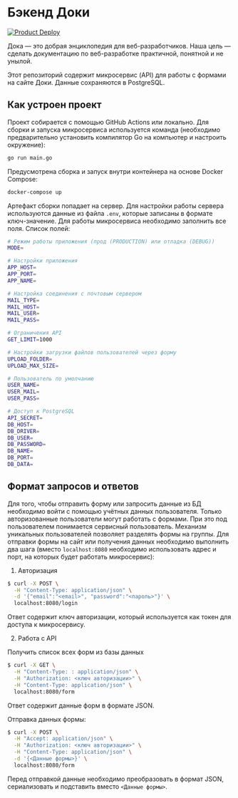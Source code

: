 # Бэкенд Доки

[![Product Deploy](https://github.com/doka-guide/api/actions/workflows/product-deploy.yaml/badge.svg)](https://github.com/doka-guide/api/actions/workflows/product-deploy.yaml)

Дока — это добрая энциклопедия для веб-разработчиков. Наша цель — сделать документацию по веб-разработке практичной, понятной и не унылой.

Этот репозиторий содержит микросервис (API) для работы с формами на сайте Доки. Данные сохраняются в PostgreSQL.

## Как устроен проект

Проект собирается с помощью GitHub Actions или локально. Для сборки и запуска микросервиса используется команда (необходимо предварительно установить компилятор Go на компьютер и настроить окружение):

```bash
go run main.go
```

Предусмотрена сборка и запуск внутри контейнера на основе Docker Compose:

```bash
docker-compose up
```

Артефакт сборки попадает на сервер. Для настройки работы сервера используются данные из файла `.env`, которые записаны в формате ключ-значение. Для работы микросервиса необходимо заполнить все поля. Список полей:

```bash
# Режим работы приложения (прод (PRODUCTION) или отладка (DEBUG))
MODE=

# Настройки приложения
APP_HOST=
APP_PORT=
APP_NAME=

# Настройка соединения с почтовым сервером
MAIL_TYPE=
MAIL_HOST=
MAIL_USER=
MAIL_PASS=

# Ограничения API
GET_LIMIT=1000

# Настройки загрузки файлов пользователей через форму
UPLOAD_FOLDER=
UPLOAD_MAX_SIZE=

# Пользователь по умолчанию
USER_NAME=
USER_MAIL=
USER_PASS=

# Доступ к PostgreSQL
API_SECRET=
DB_HOST=
DB_DRIVER=
DB_USER=
DB_PASSWORD=
DB_NAME=
DB_PORT=
DB_DATA=
```

## Формат запросов и ответов

Для того, чтобы отправить форму или запросить данные из БД необходимо войти с помощью учётных данных пользователя. Только авторизованные пользователи могут работать с формами. При это под пользователем понимается сервисный пользователь. Механизм уникальных пользователей позволяет разделять формы на группы. Для отправки формы на сайт или получения данных необходимо выполнить два шага (вместо `localhost:8080` необходимо использовать адрес и порт, на которых будет работать микросервис):

1. Авторизация

```bash
$ curl -X POST \
  -H "Content-Type: application/json" \
  -d '{"email":"<email>", "password":"<пароль>"}' \
  localhost:8080/login
```

Ответ содержит ключ авторизации, который используется как токен для доступа к микросервису.

2. Работа с API

Получить список всех форм из базы данных

```bash
$ curl -X GET \
  -H "Content-Type: : application/json" \
  -H "Authorization: <ключ авторизации>" \
  -H "Content-Type: application/json" \
  localhost:8080/form
```

Ответ содержит данные форм в формате JSON.

Отправка данных формы:

```bash
$ curl -X POST \
  -H "Accept: application/json" \
  -H "Authorization: <ключ авторизации>" \
  -H "Content-Type: application/json" \
  -d '{<Данные формы>}' \
  localhost:8080/form
```

Перед отправкой данные необходимо преобразовать в формат JSON, сериализовать и подставить вместо `<Данные формы>`.
